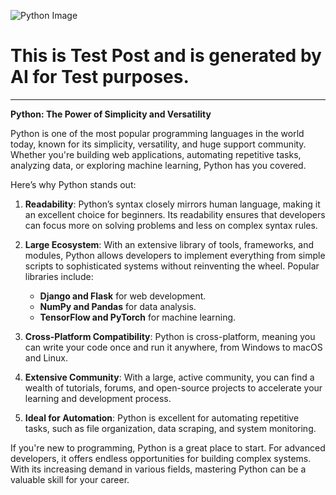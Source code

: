 ![Python Image](/echoes-of-thought/Posts/Post1/cover.jpg)

# This is Test Post and is generated by AI for Test purposes. 
---

**Python: The Power of Simplicity and Versatility**

Python is one of the most popular programming languages in the world today, known for its simplicity, versatility, and huge support community. Whether you're building web applications, automating repetitive tasks, analyzing data, or exploring machine learning, Python has you covered.

Here’s why Python stands out:

1. **Readability**: Python’s syntax closely mirrors human language, making it an excellent choice for beginners. Its readability ensures that developers can focus more on solving problems and less on complex syntax rules.

2. **Large Ecosystem**: With an extensive library of tools, frameworks, and modules, Python allows developers to implement everything from simple scripts to sophisticated systems without reinventing the wheel. Popular libraries include:
   - **Django and Flask** for web development.
   - **NumPy and Pandas** for data analysis.
   - **TensorFlow and PyTorch** for machine learning.

3. **Cross-Platform Compatibility**: Python is cross-platform, meaning you can write your code once and run it anywhere, from Windows to macOS and Linux.

4. **Extensive Community**: With a large, active community, you can find a wealth of tutorials, forums, and open-source projects to accelerate your learning and development process.

5. **Ideal for Automation**: Python is excellent for automating repetitive tasks, such as file organization, data scraping, and system monitoring.

If you're new to programming, Python is a great place to start. For advanced developers, it offers endless opportunities for building complex systems. With its increasing demand in various fields, mastering Python can be a valuable skill for your career. 